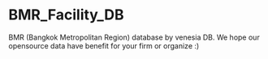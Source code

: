 # BMR_Facility_DB
BMR (Bangkok Metropolitan Region) database by venesia DB. We hope our opensource data have benefit for your firm or organize :)
